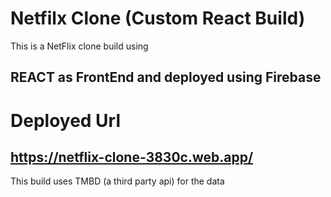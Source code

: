 # Netfilx Clone (Custom React Build)

This is a NetFlix clone build using 
  ## REACT as FrontEnd and deployed using Firebase
  
# Deployed Url

## https://netflix-clone-3830c.web.app/

This build uses TMBD (a third party api) for the data 

